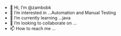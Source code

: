 - 👋 Hi, I’m @zambobk
- 👀 I’m interested in ...Automation and Manual Testing
- 🌱 I’m currently learning ...java
- 💞️ I’m looking to collaborate on ...
- 📫 How to reach me ...

<!---
zambobk/zambobk is a ✨ special ✨ repository because its `README.md` (this file) appears on your GitHub profile.
You can click the Preview link to take a look at your changes.
--->
